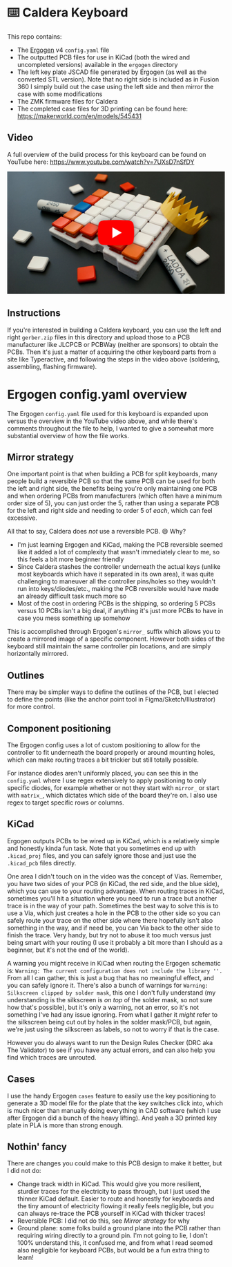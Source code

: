 # ⌨️ Caldera Keyboard

This repo contains:

- The [Ergogen](https://github.com/ergogen/ergogen) v4 `config.yaml` file
- The outputted PCB files for use in KiCad (both the wired and uncompleted versions) available in the `ergogen` directory
- The left key plate JSCAD file generated by Ergogen (as well as the converted STL version). Note that no right side is included as in Fusion 360 I simply build out the case using the left side and then mirror the case with some modifications
- The ZMK firmware files for Caldera
- The completed case files for 3D printing can be found here: https://makerworld.com/en/models/545431

## Video

A full overview of the build process for this keyboard can be found on YouTube here: https://www.youtube.com/watch?v=7UXsD7nSfDY

[![YouTube video thumbnail for Caldera keyboard](youtube-thumbnail.jpg)](https://www.youtube.com/watch?v=7UXsD7nSfDY)

## Instructions

If you're interested in building a Caldera keyboard, you can use the left and right `gerber.zip` files in this directory and upload those to a PCB manufacturer like JLCPCB or PCBWay (neither are sponsors) to obtain the PCBs. Then it's just a matter of acquiring the other keyboard parts from a site like Typeractive, and following the steps in the video above (soldering, assembling, flashing firmware).

# Ergogen config.yaml overview

The Ergogen `config.yaml` file used for this keyboard is expanded upon versus the overview in the YouTube video above, and while there's comments throughout the file to help, I wanted to give a somewhat more substantial overview of how the file works.

## Mirror strategy

One important point is that when building a PCB for split keyboards, many people build a reversible PCB so that the same PCB can be used for both the left and right side, the benefits being you're only maintaining one PCB and when ordering PCBs from manufacturers (which often have a minimum order size of 5), you can just order the 5, rather than using a separate PCB for the left and right side and needing to order 5 of *each*, which can feel excessive.

All that to say, Caldera does *not* use a reversible PCB. 😄 Why? 

- I'm just learning Ergogen and KiCad, making the PCB reversible seemed like it added a lot of complexity that wasn't immediately clear to me, so this feels a bit more beginner friendly
- Since Caldera stashes the controller underneath the actual keys (unlike most keyboards which have it separated in its own area), it was quite challenging to maneuver all the controller pins/holes so they wouldn't run into keys/diodes/etc., making the PCB reversible would have made an already difficult task much more so
- Most of the cost in ordering PCBs is the shipping, so ordering 5 PCBs versus 10 PCBs isn't a big deal, if anything it's just more PCBs to have in case you mess something up somehow

This is accomplished through Ergogen's `mirror_` suffix which allows you to create a mirrored image of a specific component. However both sides of the keyboard still maintain the same controller pin locations, and are simply horizontally mirrored.

## Outlines

There may be simpler ways to define the outlines of the PCB, but I elected to define the points (like the anchor point tool in Figma/Sketch/Illustrator) for more control.

## Component positioning

The Ergogen config uses a lot of custom positioning to allow for the controller to fit underneath the board properly or around mounting holes, which can make routing traces a bit trickier but still totally possible. 

For instance diodes aren't uniformly placed, you can see this in the `config.yaml` where I use regex extensively to apply positioning to only specific diodes, for example whether or not they start with `mirror_` or start with `matrix_`, which dictates which side of the board they're on. I also use regex to target specific rows or columns.

## KiCad

Ergogen outputs PCBs to be wired up in KiCad, which is a relatively simple and honestly kinda fun task. Note that you sometimes end up with `.kicad_proj` files, and you can safely ignore those and just use the `.kicad_pcb` files directly.

One area I didn't touch on in the video was the concept of Vias. Remember, you have two sides of your PCB (in KiCad, the red side, and the blue side), which you can use to your routing advantage. When routing traces in KiCad, sometimes you'll hit a situation where you need to run a trace but another trace is in the way of your path. Sometimes the best way to solve this is to use a Via, which just creates a hole in the PCB to the other side so you can safely route your trace on the other side where there hopefully isn't also something in the way, and if need be, you can Via back to the other side to finish the trace. Very handy, but try not to abuse it too much versus just being smart with your routing (I use it probably a bit more than I should as a beginner, but it's not the end of the world).

A warning you might receive in KiCad when routing the Ergogen schematic is: `Warning: The current configuration does not include the library ''.` From all I can gather, this is just a bug that has no meaningful effect, and you can safely ignore it. There's also a bunch of warnings for `Warning: Silkscreen clipped by solder mask`, this one I don't fully understand (my understanding is the silkscreen is *on top* of the solder mask, so not sure how that's possible), but it's only a warning, not an error, so it's not something I've had any issue ignoring. From what I gather it *might* refer to the silkscreen being cut out by holes in the solder mask/PCB, but again, we're just using the silkscreen as labels, so not to worry if that is the case.

However you do always want to run the Design Rules Checker (DRC aka The Validator) to see if you have any actual errors, and can also help you find which traces are unrouted.

## Cases

I use the handy Ergogen `cases` feature to easily use the key positioning to generate a 3D model file for the plate that the key switches click into, which is much nicer than manually doing everything in CAD software (which I use after Ergogen did a bunch of the heavy lifting). And yeah a 3D printed key plate in PLA is more than strong enough.

## Nothin' fancy

There are changes you could make to this PCB design to make it better, but I did not do:

- Change track width in KiCad. This would give you more resilient, sturdier traces for the electricity to pass through, but I just used the thinner KiCad default. Easier to route and honestly for keyboards and the tiny amount of electricity flowing it really feels negligible, but you can always re-trace the PCB yourself in KiCad with thicker traces!
- Reversible PCB: I did not do this, see *Mirror strategy* for why
- Ground plane: some folks build a ground plane into the PCB rather than requiring wiring directly to a ground pin. I'm not going to lie, I don't 100% understand this, it confused me, and from what I read seemed also negligible for keyboard PCBs, but would be a fun extra thing to learn!


